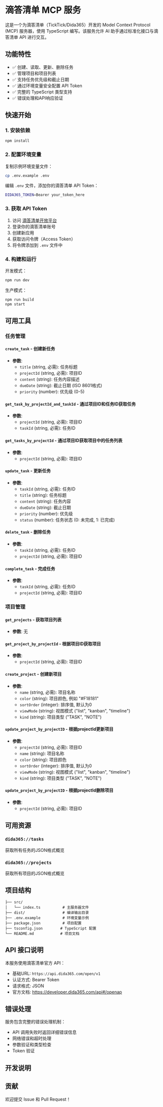# 滴答清单 MCP 服务

这是一个为滴答清单（TickTick/Dida365）开发的 Model Context Protocol (MCP) 服务器，使用 TypeScript 编写。该服务允许 AI 助手通过标准化接口与滴答清单 API 进行交互。

## 功能特性

- ✅ 创建、读取、更新、删除任务
- ✅ 管理项目和项目列表
- ✅ 支持任务优先级和截止日期
- ✅ 通过环境变量安全配置 API Token
- ✅ 完整的 TypeScript 类型支持
- ✅ 错误处理和API响应验证

## 快速开始

### 1. 安装依赖

```bash
npm install
```

### 2. 配置环境变量

复制示例环境变量文件：

```bash
cp .env.example .env
```

编辑 `.env` 文件，添加你的滴答清单 API Token：

```bash
DIDA365_TOKEN=Bearer your_token_here
```

### 3. 获取 API Token

1. 访问 [滴答清单开放平台](https://developer.dida365.com/)
2. 登录你的滴答清单账号
3. 创建新应用
4. 获取访问令牌（Access Token）
5. 将令牌添加到 `.env` 文件中

### 4. 构建和运行

开发模式：

```bash
npm run dev
```

生产模式：

```bash
npm run build
npm start
```

## 可用工具

### 任务管理

#### `create_task` - 创建新任务
- **参数**:
  - `title` (string, 必需): 任务标题
  - `projectId` (string, 必需): 项目ID
  - `content` (string): 任务内容描述
  - `dueDate` (string): 截止日期 (ISO 8601格式)
  - `priority` (number): 优先级 (0-5)

#### `get_task_by_projectId_and_taskId` - 通过项目ID和任务ID获取任务
- **参数**:
  - `projectId` (string, 必需): 项目ID
  - `taskId` (string, 必需): 任务ID

#### `get_tasks_by_projectId` - 通过项目ID获取项目中的任务列表
- **参数**:
  - `projectId` (string, 必需): 项目ID

#### `update_task` - 更新任务
- **参数**:
  - `taskId` (string, 必需): 任务ID
  - `title` (string): 任务标题
  - `content` (string): 任务内容
  - `dueDate` (string): 截止日期
  - `priority` (number): 优先级
  - `status` (number): 任务状态 (0: 未完成, 1: 已完成)

#### `delete_task` - 删除任务
- **参数**:
  - `taskId` (string, 必需): 任务ID
  - `projectId` (string, 必需): 项目ID

#### `complete_task` - 完成任务
- **参数**:
  - `taskId` (string, 必需): 任务ID
  - `projectId` (string, 必需): 项目ID

### 项目管理

#### `get_projects` - 获取项目列表
- **参数**: 无

#### `get_project_by_projectId` - 根据项目ID获取项目
- **参数**:
  - `projectId` (string, 必需): 项目ID

#### `create_project` - 创建新项目
- **参数**:
  - `name` (string, 必需): 项目名称
  - `color` (string): 项目颜色, 例如 "#F18181"
  - `sortOrder` (integer): 排序值, 默认为0
  - `viewMode` (string): 视图模式 ("list", "kanban", "timeline")
  - `kind` (string): 项目类型 ("TASK", "NOTE")

#### `update_project_by_projectID` - 根据projectId更新项目
- **参数**:
  - `projectId` (string, 必需): 项目ID
  - `name` (string): 项目名称
  - `color` (string): 项目颜色
  - `sortOrder` (integer): 排序值, 默认为0
  - `viewMode` (string): 视图模式 ("list", "kanban", "timeline")
  - `kind` (string): 项目类型 ("TASK", "NOTE")

#### `update_project_by_projectID` - 根据projectId删除项目
- **参数**:
  - `projectId` (string, 必需): 项目ID

## 可用资源

### `dida365://tasks`

获取所有任务的JSON格式概览

### `dida365://projects`

获取所有项目的JSON格式概览

## 项目结构

```
├── src/
│   └── index.ts          # 主服务器文件
├── dist/                 # 编译输出目录
├── .env.example          # 环境变量示例
├── package.json          # 项目配置
├── tsconfig.json        # TypeScript 配置
└── README.md            # 项目文档
```

## API 接口说明

本服务使用滴答清单官方 API：

- 基础URL: `https://api.dida365.com/open/v1`
- 认证方式: Bearer Token
- 请求格式: JSON
- 官方文档: https://developer.dida365.com/api#/openap

## 错误处理

服务包含完整的错误处理机制：

- API 调用失败时返回详细错误信息
- 网络错误和超时处理
- 参数验证和类型检查
- Token 验证

## 开发说明

## 贡献

欢迎提交 Issue 和 Pull Request！
